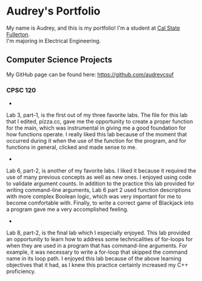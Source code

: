 # Audrey's Portfolio
My name is Audrey, and this is my portfolio! I'm a student at [Cal State Fullerton](http://www.fullerton.edu/).  
I'm majoring in Electrical Engineering. 
## Computer Science Projects
My GitHub page can be found here: https://github.com/audreycsuf
### CPSC 120
*
Lab 3, part-1, is the first out of my three favorite labs. The file for this lab that I edited, pizza.cc, gave me the opportunity to create a proper function for the main, which was instrumental in giving me a good foundation for how          functions operate. I really liked this lab because of the moment that occurred during it when the use of the function for    the program, and for functions in general, clicked and made sense to me.

*
Lab 6, part-2, is another of my favorite labs. I liked it because it required the use of many previous concepts as well as new ones. I enjoyed using code to validate argument counts. In addition to the practice this lab provided for writing command-line arguments, Lab 6 part 2 used function descriptions with more complex Boolean logic, which was very important for me to become comfortable with. Finally, to write a correct game of Blackjack into a program gave me a very accomplished feeling.

*
Lab 8, part-2, is the final lab which I especially enjoyed. This lab provided an opportunity to learn how to address some technicalities of for-loops for when they are used in a program that has command-line arguments. For example, it was necessary to write a for-loop that skipped the command name in its loop path. I enjoyed this lab because of the above learning objectives that it had, as I knew this practice certainly increased my C++ proficiency.
